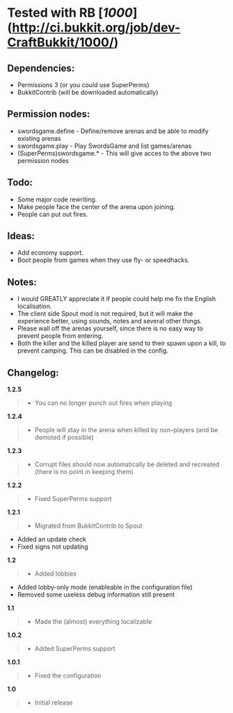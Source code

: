 # Tested with RB [_1000_] (http://ci.bukkit.org/job/dev-CraftBukkit/1000/)
## Dependencies:
-   Permissions 3 (or you could use SuperPerms)
-   BukkitContrib (will be downloaded automatically)

## Permission nodes:
-   swordsgame.define - Define/remove arenas and be able to modify existing arenas
-   swordsgame.play - Play SwordsGame and list games/arenas
-   (SuperPerms)swordsgame.* - This will give acces to the above two permission nodes

## Todo:
-   Some major code rewriting.
-   Make people face the center of the arena upon joining.
-   People can put out fires.
	
## Ideas:
-   Add economy support.
-   Boot people from games when they use fly- or speedhacks.

## Notes:
-   I would GREATLY appreciate it if people could help me fix the English localisation.
-   The client side Spout mod is not required, but it will make the experience better, using sounds, notes and several other things.
-   Please wall off the arenas yourself, since there is no easy way to prevent people from entering.
-   Both the killer and the killed player are send to their spawn upon a kill, to prevent camping. This can be disabled in the config.

## Changelog:

__1.2.5__

> -   You can no longer punch out fires when playing

__1.2.4__

> -   People will stay in the arena when killed by non-players (and be demoted if possible)

__1.2.3__

> -   Corrupt files should now automatically be deleted and recreated (there is no point in keeping them)

__1.2.2__

> -   Fixed SuperPerms support

__1.2.1__

> -   Migrated from BukkitContrib to Spout
-   Added an update check
-   Fixed signs not updating

__1.2__

> -   Added lobbies
-   Added lobby-only mode (enableable in the configuration file)
-   Removed some useless debug information still present

__1.1__

> -   Made the (almost) everything localizable

__1.0.2__

> -   Added SuperPerms support

__1.0.1__

> -   Fixed the configuration

__1.0__

> -   Initial release
